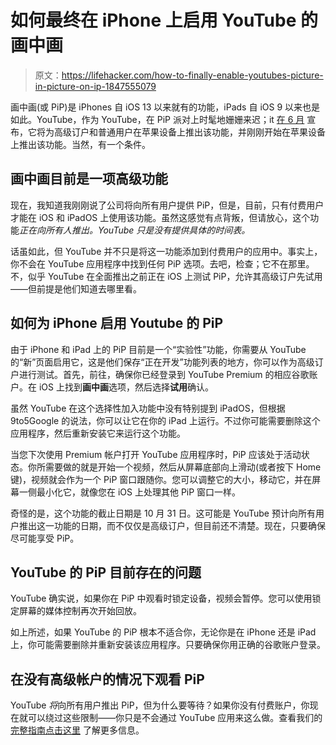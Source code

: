# 如何最终在 iPhone 上启用 YouTube 的画中画

> 原文：<https://lifehacker.com/how-to-finally-enable-youtubes-picture-in-picture-on-ip-1847555079>

画中画(或 PiP)是 iPhones 自 iOS 13 以来就有的功能，iPads 自 iOS 9 以来也是如此。YouTube，作为 YouTube，在 PiP 派对上时髦地姗姗来迟；it [在 6 月](https://www.theverge.com/2021/6/18/22540482/youtube-picture-in-picture-iphone-ipad-ios-app-free-premium) 宣布，它将为高级订户和普通用户在苹果设备上推出该功能，并刚刚开始在苹果设备上推出该功能。当然，有一个条件。



## 画中画目前是一项高级功能

现在，我知道我刚刚说了公司将向所有用户提供 PiP，但是，目前，只有付费用户才能在 iOS 和 iPadOS 上使用该功能。虽然这感觉有点背叛，但请放心，这个功能*正在向所有人推出。YouTube 只是没有提供具体的时间表。*

话虽如此，但 YouTube 并不只是将这一功能添加到付费用户的应用中。事实上，你不会在 YouTube 应用程序中找到任何 PiP 选项。去吧，检查；它不在那里。不，似乎 YouTube 在全面推出之前正在 iOS 上测试 PiP，允许其高级订户先试用——但前提是他们知道去哪里看。

## 如何为 iPhone 启用 Youtube 的 PiP

由于 iPhone 和 iPad 上的 PiP 目前是一个“实验性”功能，你需要从 YouTube 的“新”页面启用它，这是他们保存“正在开发”功能列表的地方，你可以作为高级订户进行测试。首先，前往，确保你已经登录到 YouTube Premium 的相应谷歌账户。在 iOS 上找到**画中画**选项，然后选择**试用**确认。

虽然 YouTube 在这个选择性加入功能中没有特别提到 iPadOS，但根据 9to5Google 的说法，你可以让它在你的 iPad 上运行。不过你可能需要删除这个应用程序，然后重新安装它来运行这个功能。

当您下次使用 Premium 帐户打开 YouTube 应用程序时，PiP 应该处于活动状态。你所需要做的就是开始一个视频，然后从屏幕底部向上滑动(或者按下 Home 键)，视频就会作为一个 PiP 窗口跟随你。您可以调整它的大小，移动它，并在屏幕一侧最小化它，就像您在 iOS 上处理其他 PiP 窗口一样。

奇怪的是，这个功能的截止日期是 10 月 31 日。这可能是 YouTube 预计向所有用户推出这一功能的日期，而不仅仅是高级订户，但目前还不清楚。现在，只要确保尽可能享受 PiP。

## YouTube 的 PiP 目前存在的问题

YouTube 确实说，如果你在 PiP 中观看时锁定设备，视频会暂停。您可以使用锁定屏幕的媒体控制再次开始回放。

如上所述，如果 YouTube 的 PiP 根本不适合你，无论你是在 iPhone 还是 iPad 上，你可能需要删除并重新安装该应用程序。只要确保你用正确的谷歌账户登录。

## 在没有高级帐户的情况下观看 PiP

YouTube *将*向所有用户推出 PiP，但为什么要等待？如果你没有付费账户，你现在就可以绕过这些限制——你只是不会通过 YouTube 应用来这么做。查看我们的 [完整指南点击这里](https://lifehacker.com/how-to-get-around-youtubes-block-of-picture-in-picture-1845129320) 了解更多信息。